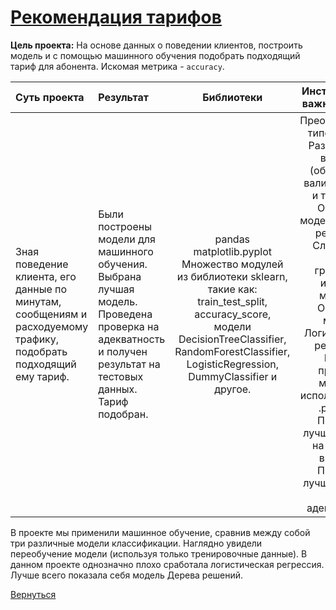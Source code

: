 # [Рекомендация тарифов](https://github.com/rustyt0aster/practicum/blob/main/6%20проект%20-%20Рекомендация%20тарифов/Рекомендация%20тарифов.ipynb)

**Цель проекта:** На основе данных о поведении клиентов, построить модель и с помощью машинного обучения подобрать подходящий тариф для абонента. Искомая метрика - `accuracy`.


| Суть проекта | Результат | Библиотеки | Инструменты и важные детали |
| :-- | :-- |:--:|:--:|
| Зная поведение клиента, его данные по минутам, сообщениям и расходуемому трафику, подобрать подходящий ему тариф. | Были построены модели для машинного обучения. Выбрана лучшая модель. Проведена проверка на адекватность и получен результат на тестовых данных. Тариф подобран. | pandas<br>matplotlib.pyplot<br>Множество модулей из библиотеки sklearn, такие как: train_test_split, accuracy_score, модели DecisionTreeClassifier, RandomForestClassifier, LogisticRegression, DummyClassifier и другое. | Преобразование типов данных<br>Разбиение на выборки (обучающая, валидационная и тестовая).<br>Обучение моделей Дерева решений и Случайного леса с графиками искомой метрики. Обучение модели Логистической регрессии.<br>Ручная проверка модели с использованием .predict(). Проверка лучшей модели на тестовой выборке. Проверка лучшей модели на адекватность. |

В проекте мы применили машинное обучение, сравнив между собой три различные модели классификации. Наглядно увидели переобучение модели (используя только тренировочные данные). В данном проекте однозначно плохо сработала логистическая регрессия. Лучше всего показала себя модель Дерева решений.

[Вернуться](https://github.com/rustyt0aster/practicum/tree/main#readme)
